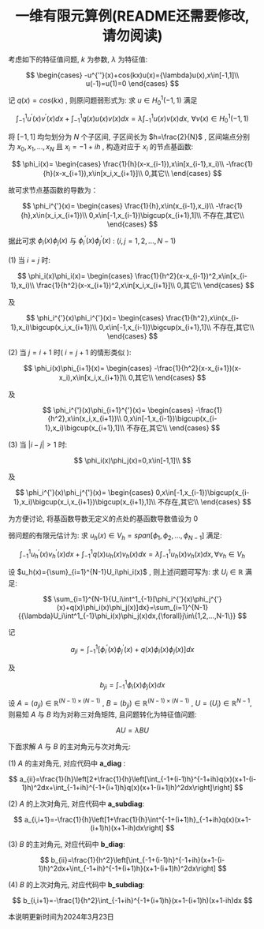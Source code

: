 <div align="center">

# 一维有限元算例(README还需要修改, 请勿阅读)

</div>

考虑如下的特征值问题, $k$ 为参数, $\lambda$ 为特征值:

$$
\begin{cases}
-u^{''}(x)+cos(kx)u(x)={\lambda}u(x),x\in[-1,1]\\
u(-1)=u(1)=0
\end{cases}
$$

记 $q(x)=cos(kx)$ , 则原问题弱形式为: 求 $u{\in}H^1_0(-1,1)$ 满足

$$
\int^1_{-1}u^{'}(x)v^{'}(x)dx+\int^1_{-1}q(x)u(x)v(x)dx=\lambda\int^1_{-1}u(x)v(x)dx,\,\,{\forall}v(x){\in}H^1_0(-1,1)
$$

将 $[-1,1]$ 均匀划分为 $N$ 个子区间, 子区间长为 $h=\frac{2}{N}$ , 区间端点分别为 $x_0,x_1,...,x_N$ 且 $x_i=-1+ih$ , 构造对应于 $x_i$ 的节点基函数:


$$
\phi_i(x)=
\begin{cases}
\frac{1}{h}(x-x_{i-1}),x\in[x_{i-1},x_i)\\
-\frac{1}{h}(x-x_{i+1}),x\in[x_i,x_{i+1}]\\
0,其它\\
\end{cases}
$$


故可求节点基函数的导数为：

$$
\phi_i^{'}(x)=
\begin{cases}
\frac{1}{h},x\in(x_{i-1},x_i)\\
-\frac{1}{h},x\in(x_i,x_{i+1})\\
0,x\in[-1,x_{i-1})\bigcup(x_{i+1},1]\\
不存在,其它\\
\end{cases}
$$

据此可求 $\phi_i(x)\phi_j(x)$ 与 $\phi_i^{'}(x)\phi_j^{'}(x)$ : $(i,j=1,2,...,N-1)$ <br/>
<br/>
(1) 当 $i=j$ 时:

$$
\phi_i(x)\phi_i(x)=
\begin{cases}
\frac{1}{h^2}(x-x_{i-1})^2,x\in[x_{i-1},x_i)\\
\frac{1}{h^2}(x-x_{i+1})^2,x\in[x_i,x_{i+1}]\\
0,其它\\
\end{cases}
$$

及

$$
\phi_i^{'}(x)\phi_i^{'}(x)=
\begin{cases}
\frac{1}{h^2},x\in(x_{i-1},x_i)\bigcup(x_i,x_{i+1})\\
0,x\in[-1,x_{i-1})\bigcup(x_{i+1},1]\\
不存在,其它\\
\end{cases}
$$

(2) 当 $j=i+1$ 时( $i=j+1$ 的情形类似 ):

$$
\phi_i(x)\phi_{i+1}(x)=
\begin{cases}
-\frac{1}{h^2}(x-x_{i+1})(x-x_i),x\in[x_i,x_{i+1}]\\
0,其它\\
\end{cases}
$$

及

$$
\phi_i^{'}(x)\phi_{i+1}^{'}(x)=
\begin{cases}
-\frac{1}{h^2},x\in(x_i,x_{i+1})\\
0,x\in[-1,x_{i-1})\bigcup(x_{i-1},x_i)\bigcup(x_{i+1},1]\\
不存在,其它\\
\end{cases}
$$

(3) 当 $|i-j|>1$ 时:

$$
\phi_i(x)\phi_j(x)=0,x\in[-1,1]\\
$$

及

$$
\phi_i^{'}(x)\phi_j^{'}(x)=
\begin{cases}
0,x\in[-1,x_{i-1})\bigcup(x_{i-1},x_i)\bigcup(x_i,x_{i+1})\bigcup(x_{i+1},1]\\
不存在,其它\\
\end{cases}
$$

为方便讨论, 将基函数导数无定义的点处的基函数导数值设为 $0$

弱问题的有限元估计为: 求 $u_h(x){\in}V_h=span[\phi_1,\phi_2,...,\phi_{N-1}]$ 满足:

$$
\int^1_{-1}u_h^{'}(x)v_h^{'}(x)dx+\int^1_{-1}q(x)u_h(x)v_h(x)dx=\lambda\int^1_{-1}u_h(x)v_h(x)dx,{\forall}v_h{\in}V_h
$$

设 $u_h(x)={\sum}_{i=1}^{N-1}U_i\phi_i(x)$ , 则上述问题可写为: 求 $U_i{\in}\mathbb{R}$ 满足: 

$$
\sum_{i=1}^{N-1}{U_i\int^1_{-1}[\phi_i^{'}(x)\phi_j^{'}(x)+q(x)\phi_i(x)\phi_j(x)]dx}=\sum_{i=1}^{N-1}{{\lambda}U_i\int^1_{-1}\phi_i(x)\phi_j(x)dx,{\forall}j\in\{1,2,...,N-1\}}
$$

记

$$
a_{ji}=\int^1_{-1}[\phi_i^{'}(x)\phi_j^{'}(x)+q(x)\phi_i(x)\phi_j(x)]dx
$$

及

$$
b_{ji}=\int^1_{-1}\phi_i(x)\phi_j(x)dx
$$

设 $A=(a_{ji}){\in}\mathbb{R}^{(N-1)\times(N-1)}$ , $B=(b_{ji}){\in}\mathbb{R}^{(N-1)\times(N-1)}$ , $U=(U_{i}){\in}\mathbb{R}^{N-1}$, 则易知 $A$ 与 $B$ 均为对称三对角矩阵, 且问题转化为特征值问题:

$$
AU={\lambda}BU
$$

下面求解 $A$ 与 $B$ 的主对角元与次对角元:

(1) $A$ 的主对角元, 对应代码中 **a_diag** :

$$
a_{ii}=\frac{1}{h}\left[2+\frac{1}{h}\left[\int_{-1+(i-1)h}^{-1+ih}q(x)(x+1-(i-1)h)^2dx+\int_{-1+ih}^{-1+(i+1)h}q(x)(x+1-(i+1)h)^2dx\right]\right]
$$

(2) $A$ 的上次对角元, 对应代码中 **a_subdiag**:

$$
a_{i,i+1}=-\frac{1}{h}\left[1+\frac{1}{h}\int^{-1+(i+1)h}_{-1+ih}q(x)(x+1-(i+1)h)(x+1-ih)dx\right]
$$

(3) $B$ 的主对角元, 对应代码中 **b_diag**:

$$
b_{ii}=\frac{1}{h^2}\left[\int_{-1+(i-1)h}^{-1+ih}(x+1-(i-1)h)^2dx+\int_{-1+ih}^{-1+(i+1)h}(x+1-(i+1)h)^2dx\right]
$$

(4) $B$ 的上次对角元, 对应代码中 **b_subdiag**:

$$
b_{i,i+1}=-\frac{1}{h^2}\int_{-1+ih}^{-1+(i+1)h}(x+1-(i+1)h)(x+1-ih)dx
$$

本说明更新时间为2024年3月23日 <br/>

